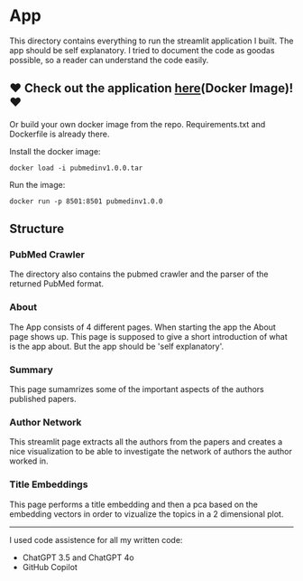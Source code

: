 # App
This directory contains everything to run the streamlit application I built. The app should be self explanatory. I tried to document the code as goodas possible, so a reader can understand the code easily.

## ❤️ Check out the application [here](https://drive.google.com/file/d/1IadwBApr2RWMx4QAiBbEmdXACgcpKBf5/view?usp=drive_link)(Docker Image)! ❤️
Or build your own docker image from the repo. Requirements.txt and Dockerfile is already there. 

Install the docker image:
```
docker load -i pubmedinv1.0.0.tar
```

Run the image:
```
docker run -p 8501:8501 pubmedinv1.0.0
```
## Structure
### PubMed Crawler
The directory also contains the pubmed crawler and the parser of the returned PubMed format.
### About
The App consists of 4 different pages. When starting the app the About page shows up. This page is supposed to give a short introduction of what is the app about. But the app should be 'self explanatory'. 

### Summary
This page sumamrizes some of the important aspects of the authors published papers. 

### Author Network
This streamlit page extracts all the authors from the papers and creates a nice visualization to be able to investigate the network of authors the author worked in. 

### Title Embeddings
This page performs a title embedding and then a pca based on the embedding vectors in order to vizualize the topics in a 2 dimensional plot. 


---

I used code assistence for all my written code:

- ChatGPT 3.5 and ChatGPT 4o
- GitHub Copilot